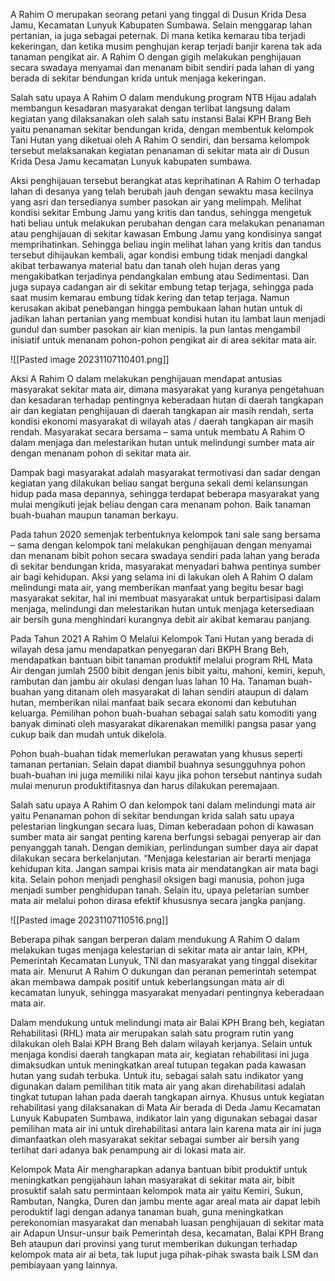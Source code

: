 A Rahim O merupakan seorang petani yang tinggal di Dusun Krida Desa Jamu, Kecamatan Lunyuk Kabupaten Sumbawa. Selain menggarap lahan pertanian, ia juga  sebagai peternak. Di mana ketika kemarau tiba terjadi kekeringan, dan ketika musim penghujan kerap terjadi banjir karena tak ada tanaman pengikat air. A Rahim O dengan gigih melakukan penghijauan secara swadaya menyamai dan menanam bibit sendiri pada lahan di  yang berada di sekitar bendungan krida untuk menjaga kekeringan.

Salah satu upaya  A Rahim O dalam mendukung program NTB Hijau adalah membangun kesadaran masyarakat dengan terlibat langsung dalam kegiatan yang dilaksanakan oleh salah satu instansi Balai KPH Brang Beh yaitu penanaman sekitar bendungan krida, dengan membentuk kelompok Tani Hutan yang diketuai oleh A Rahim O sendiri, dan bersama kelompok tersebut melaksanakan kegiatan penanaman di sekitar mata air di Dusun Krida Desa Jamu  kecamatan Lunyuk kabupaten sumbawa.

Aksi penghijauan tersebut berangkat atas keprihatinan A Rahim O terhadap lahan di desanya yang telah berubah jauh dengan sewaktu masa kecilnya yang asri dan tersedianya sumber pasokan air yang melimpah. Melihat kondisi sekitar Embung Jamu yang kritis dan tandus, sehingga mengetuk hati beliau untuk melakukan perubahan dengan cara melakukan penanaman atau penghijauan di sekitar kawasan Embung Jamu yang kondisinya sangat memprihatinkan. Sehingga beliau ingin melihat lahan yang kritis dan tandus tersebut dihijaukan kembali, agar kondisi embung tidak menjadi dangkal akibat terbawanya material batu dan tanah oleh hujan deras yang mengakibatkan terjadinya pendangkalan embung atau Sedimentasi. Dan juga supaya cadangan air di sekitar embung tetap terjaga, sehingga pada saat musim kemarau embung tidak kering dan tetap terjaga. Namun kerusakan akibat penebangan hingga pembukaan lahan hutan untuk di jadikan lahan pertanian yang membuat kondisi hutan itu lambat laun menjadi gundul dan sumber pasokan air kian menipis. Ia pun lantas mengambil inisiatif untuk menanam pohon-pohon pengikat air di area sekitar mata air. 

![[Pasted image 20231107110401.png]]

Aksi A Rahim O dalam melakukan penghijauan mendapat antusias masyarakat sekitar mata air, dimana masyarakat yang kuranya pengetahuan dan kesadaran terhadap pentingnya keberadaan hutan di daerah tangkapan air dan kegiatan penghijauan di daerah tangkapan air masih rendah, serta kondisi ekonomi masyarakat di wilayah atas / daerah tangkapan air masih rendah. Masyarakat secara bersama – sama untuk membatu A Rahim O  dalam menjaga dan melestarikan hutan untuk melindungi sumber mata air dengan menanam pohon di sekitar mata air.

Dampak bagi masyarakat adalah masyarakat termotivasi dan sadar dengan kegiatan yang dilakukan beliau sangat berguna sekali demi kelansungan hidup pada masa depannya, sehingga terdapat beberapa masyarakat yang mulai mengikuti jejak beliau dengan cara menanam pohon. Baik tanaman buah-buahan maupun tanaman berkayu.

Pada tahun 2020 semenjak terbentuknya kelompok tani sale sang bersama – sama dengan kelompok tani  melakukan penghijauan dengan menyamai dan menanam bibit  pohon secara swadaya sendiri pada lahan yang berada di sekitar bendungan krida, masyarakat menyadari bahwa pentinya sumber air bagi kehidupan. Aksi yang selama ini di lakukan oleh A Rahim O  dalam melindungi mata air, yang memberikan manfaat yang begitu besar bagi masyarakat sekitar, hal ini membuat masyarakat untuk berpartisipasi dalam menjaga, melindungi dan melestarikan hutan untuk menjaga ketersediaan air bersih guna menghindari kurangnya debit air akibat kemarau panjang.

Pada Tahun 2021 A Rahim O  Melalui Kelompok Tani Hutan yang berada di wilayah desa jamu mendapatkan penyegaran dari BKPH Brang Beh, mendapatkan bantuan bibit tanaman produktif melalui program RHL Mata Air dengan jumlah 2500 bibit dengan jenis bibit yaitu, mahoni, kemiri, kepuh, rambutan dan jambu air okulasi dengan luas lahan 10 Ha. Tanaman buah-buahan yang ditanam oleh masyarakat di lahan sendiri ataupun di dalam hutan, memberikan nilai manfaat baik secara ekonomi dan kebutuhan keluarga. Pemilihan pohon buah-buahan sebagai salah satu komoditi yang banyak diminati oleh masyarakat dikarenakan memiliki pangsa pasar yang cukup baik dan mudah untuk dikelola.

Pohon buah-buahan tidak memerlukan perawatan yang khusus seperti tamanan pertanian. Selain dapat diambil buahnya sesungguhnya pohon buah-buahan ini juga memiliki nilai kayu jika pohon tersebut nantinya sudah mulai menurun produktifitasnya dan harus dilakukan peremajaan.

Salah satu upaya A Rahim O dan kelompok tani dalam melindungi mata air yaitu Penanaman pohon di sekitar bendungan krida  salah satu upaya pelestarian lingkungan secara luas, Diman keberadaan pohon di kawasan sumber mata air sangat penting karena berfungsi sebagai penyerap air dan penyanggah tanah. Dengan demikian, perlindungan sumber daya air dapat dilakukan secara berkelanjutan. “Menjaga kelestarian air berarti menjaga kehidupan kita. Jangan sampai krisis mata air mendatangkan air mata bagi kita. Selain pohon menjadi penghasil oksigen bagi manusia, pohon juga menjadi sumber penghidupan tanah. Selain itu, upaya peletarian sumber mata air melalui pohon dirasa efektif khususnya secara jangka panjang.

![[Pasted image 20231107110516.png]]

Beberapa pihak sangan berperan dalam mendukung A Rahim O  dalam melakukan tugas menjaga kelestarian di sekitar mata air antar lain, KPH, Pemerintah Kecamatan Lunyuk, TNI dan masyarakat yang tinggal disekitar mata air. Menurut A Rahim O  dukungan dan peranan pemerintah setempat akan membawa dampak positif untuk keberlangsungan mata air di kecamatan lunyuk, sehingga masyarakat menyadari pentingnya keberadaan mata air. 

Dalam mendukung untuk melindungi mata air Balai KPH Brang beh, kegiatan Rehabilitasi (RHL) mata air merupakan salah satu program rutin yang dilakukan oleh Balai KPH Brang Beh dalam wilayah kerjanya. Selain untuk menjaga kondisi daerah tangkapan mata air, kegiatan rehabilitasi ini juga dimaksudkan untuk meningkatkan areal tutupan tegakan pada kawasan hutan yang sudah terbuka. Untuk itu, sebagai salah satu indikator yang digunakan dalam pemilihan titik mata air yang akan direhabilitasi adalah tingkat tutupan lahan pada daerah tangkapan airnya. Khusus untuk kegiatan rehabilitasi yang dilaksanakan di Mata Air berada di Deda Jamu Kecamatan Lunyuk Kabupaten Sumbawa, indikator lain yang digunakan sebagai dasar pemilihan mata air ini untuk direhabilitasi antara lain karena mata air ini juga dimanfaatkan oleh masyarakat sekitar sebagai sumber air bersih yang terlihat dari adanya bak penampung air di lokasi mata air.

Kelompok Mata Air mengharapkan adanya bantuan bibit produktif untuk meningkatkan pengijahaun lahan masyarakat  di sekitar  mata air, bibit prosuktif salah satu permintaan kelompok mata air yaitu Kemiri, Sukun, Rambutan, Nangka, Duren dan jambu mente agar areal mata air dapat lebih peroduktif lagi dengan adanya tanaman buah, guna meningkatkan perekonomian masyarakat dan  menabah luasan penghijauan di sekitar mata air Adapun Unsur-unsur baik Pemerintah desa, kecamatan, Balai KPH Brang Beh ataupun dari provinsi yang turut memberikan dukungan terhadap kelompok mata air ai beta, tak luput juga pihak-pihak swasta baik LSM dan pembiayaan yang lainnya.